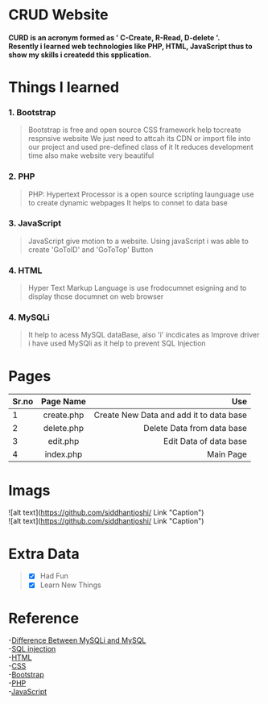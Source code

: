 # CRUD Website
#### CURD is an acronym formed as ' C-Create, R-Read, D-delete '.<br> Resently i learned web technologies like PHP, HTML, JavaScript thus to show my skills i createdd this spplication.

# Things I learned
### 1. Bootstrap
>Bootstrap is free and open source CSS framework help tocreate respnsive website
>We just need to attcah its CDN or import file into our project and used pre-defined class of it
>It reduces development time also make website very beautiful

### 2. PHP 
>PHP: Hypertext Processor is a open source scripting launguage use to create dynamic webpages
>It helps to connet to data base

### 3. JavaScript
>JavaScript give motion to a website.
>Using javaScript i was able to create 'GoToID' and 'GoToTop' Button

### 4. HTML
>Hyper Text Markup Language is use frodocumnet esigning and to display those documnet on web browser

### 4. MySQLi
>It help to acess MySQL dataBase, also 'i' incdicates as Improve driver i have used MySQli as it help to prevent SQL Injection 

# Pages

| Sr.no        | Page Name           | Use       |
| ------------- |:-------------:| -----:|
| 1      | create.php | Create New Data and add it to data base   |
| 2      | delete.php | Delete Data from data base   |
| 3      | edit.php   | Edit Data of data base   |
| 4      | index.php  | Main Page    |



# Imags 
![alt text](https://github.com/siddhantjoshi/ Link  "Caption")<br>
![alt text](https://github.com/siddhantjoshi/ Link  "Caption")<br>

# Extra Data
>- [x] Had Fun 
>- [x] Learn New Things

# Reference 
-[Difference Between MySQLi and MySQL](https://www.c-sharpcorner.com/interview-question/difference-between-mysql-and-mysqli)<br>
-[SQL injection ](https://www.w3schools.com/sql/sql_injection.asp)<br>
-[HTML](https://www.w3schools.com/html/default.asp)<br>
-[CSS](https://www.w3schools.com/css/default.asp)<br>
-[Bootstrap](https://getbootstrap.com/docs/4.0/getting-started/introduction/)<br>
-[PHP](https://www.w3schools.com/js/default.asp)<br>
-[JavaScript](https://www.w3schools.com/js/default.asp)<br>
